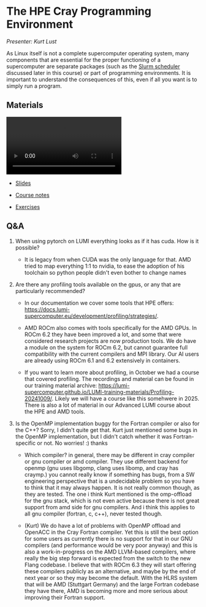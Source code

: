 # The HPE Cray Programming Environment

*Presenter: Kurt Lust*

As Linux itself is not a complete supercomputer operating system, many components
that are essential for the proper functioning of a supercomputer are separate packages
(such as the [Slurm scheduler](M07-Slurm.md) discussed later in this course) or part 
of programming environments. 
It is important to understand the consequences of this, even if all you want is to simply
run a program.


## Materials

<!--
Materials will be made available during and after the lecture
-->

<video src="https://462000265.lumidata.eu/2day-20241210/recordings/02-CPE.mp4" controls="controls"></video>

<!--
-   A video recording will follow.
-->

-   [Slides](https://462000265.lumidata.eu/2day-20241210/files/LUMI-2day-20241210-02-CPE.pdf)

-   [Course notes](02-CPE.md)

-   [Exercises](E02-CPE.md)


## Q&A

1.  When using pytorch on LUMI everything looks as if it has cuda. How is it possible?
    
    -   It is legacy from when CUDA was the only language for that. AMD tried to map everything 1:1 to nvidia, to ease the adoption of his toolchain so python people didn't even bother to change names

2.  Are there any profiling tools available on the gpus, or any that are particularly recommended?
 
    -   In our documentation we cover some tools that HPE offers: https://docs.lumi-supercomputer.eu/development/profiling/strategies/.

    -   AMD ROCm also comes with tools specifically for the AMD GPUs. In ROCm 6.2 they have been improved a lot, and some that were considered research projects are now production tools. We do have a module on the system for ROCm 6.2, but cannot guarantee full compatibility with the current compilers and MPI library. Our AI users are already using ROCm 6.1 and 6.2 extensively in containers.
 
    -   If you want to learn more about profiling, in October we had a course that covered profiling. The recordings and material can be found in our training material archive: https://lumi-supercomputer.github.io/LUMI-training-materials/Profiling-20241009/. Likely we will have a course like this somehwere in 2025. There is also a lot of material in our Advanced LUMI course about the HPE and AMD tools.

3.  Is the OpenMP implementation buggy for the Fortran compiler or also for the C++? Sorry, I didn't quite get that. Kurt just mentioned some bugs in the OpenMP implementation, but I didn't catch whether it was Fortran-specific or not. No worries! :) thanks

    -    Which compiler? in general, there may be different in cray compiler or gnu compiler or amd compiler. They use different backend for openmp (gnu uses libgomp, clang uses libomp, and cray has craymp.) you cannot really know if something has bugs, from a SW engineering perspective that is a undecidable problem so you have to think that it may always happen. It is not really common though, as they are tested. The one i think Kurt mentioned is the omp-offload for the gnu stack, which is not even active because there is not great support from amd side for gnu compilers. And i think this applies to all gnu compiler (fortran, c, c++), never tested though.

    -    (Kurt) We do have a lot of problems with OpenMP offload and OpenACC in the Cray Fortran compiler. Yet this is still the best option for some users as currently there is no support for that in our GNU compilers (and performance would be very poor anyway) and this is also a work-in-progress on the AMD LLVM-based compilers, where really the big step forward is expected from the switch to the new Flang codebase. I believe that with ROCm 6.3 they will start offering these compilers publicly as an alternative, and maybe by the end of next year or so they may become the default. With the HLRS system that will be AMD (Stuttgart Germany) and the large Fortran codebase they have there, AMD is becoming more and more serious about improving their Fortran support.



